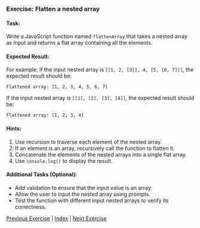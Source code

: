 ### Exercise: Flatten a nested array

#### Task:
Write a JavaScript function named `flattenArray` that takes a nested array as input and returns a flat array containing all the elements.

#### Expected Result:
For example, if the input nested array is `[[1, 2, [3]], 4, [5, [6, 7]]]`, the expected result should be:
```
Flattened array: [1, 2, 3, 4, 5, 6, 7]
```
If the input nested array is `[[1], [2], [3], [4]]`, the expected result should be:
```
Flattened array: [1, 2, 3, 4]
```

#### Hints:
1. Use recursion to traverse each element of the nested array.
2. If an element is an array, recursively call the function to flatten it.
3. Concatenate the elements of the nested arrays into a single flat array.
4. Use `console.log()` to display the result.

#### Additional Tasks (Optional):
- Add validation to ensure that the input value is an array.
- Allow the user to input the nested array using prompts.
- Test the function with different input nested arrays to verify its correctness.


[Previous Exercise](../12/README.md) | [Index](../../README.md) | [Next Exercise](../14/README.md)